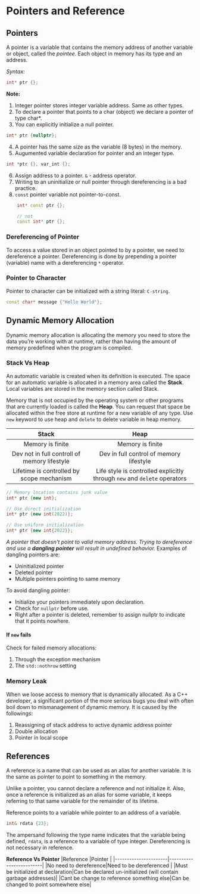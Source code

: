 # Pointers and Reference
## Pointers

A pointer is a variable that contains the memory address of another variable or object, called the *pointee*. Each object in memory has its type and an address.

*Syntax:*
```c++
int* ptr {};
```

**Note:** 
1. Integer pointer stores integer variable address. Same as other types.
2. To declare a pointer that points to a char (object) we declare a pointer of type char*.
3. You can explicitly initialize a null pointer. 
   
```c++
int* ptr {nullptr};
```
4. A pointer has the same size as the variable (8 bytes) in the memory.
5. Augumented variable declaration for pointer and an integer type.
 ```c++
 int *ptr {}, var_int {};
``` 
6. Assign address to a pointer. `&` - address operator.
7. Writing to an uninitialize or null pointer through dereferencing is a bad practice.
8. `const` pointer variable not pointer-to-const.
```c++
    int* const ptr {};

    // not
    const int* ptr {}; 
```

### Dereferencing of Pointer
To access a value stored in an object pointed to by a pointer, we need to dereference a pointer. Dereferencing is done by prepending a pointer (variable) name with a dereferencing `*` operator.

### Pointer to Character
Pointer to character can be initialized with a string literal: `C-string`.
```c++
const char* message {"Hello World"};
```

## Dynamic Memory Allocation
Dynamic memory allocation is allocating the memory you need to store the data you’re working with at runtime, rather than having the amount of memory predefined when the program is compiled.

### Stack Vs Heap
An automatic variable is created when its definition is executed. The space for an automatic variable is allocated in a memory area called the **Stack**. Local variables are stored in the memory section called Stack.

Memory that is not occupied by the operating system or other programs that are currently loaded is called the **Heap**. You can request that space be allocated within the free store at runtime for a new variable of any type.
Use `new` keyword to use heap and `delete` to delete variable in heap memory.

| Stack     | Heap      |
|:---------:|:---------:|
|Memory is finite|Memory is finite|
|Dev not in full controll of memory lifestyle| Dev in full control of memory lifestyle|
|Lifetime is controlled by scope mechanism| Life style is controlled explicitly through `new` and `delete` operators|

```c++
// Memory location contains junk value
int* ptr {new int};

// Use direct initialization
int* ptr {new int(2022)};

// Use uniform initialization
int* ptr {new int{2022}};
```

*A pointer that doesn't point to valid memory address. Trying to dereference and use a **dangling pointer** will result in undefined behavior.* Examples of dangling pointers are: 

* Uninitialized pointer
* Deleted pointer
* Multiple pointers pointing to same memory

To avoid dangling pointer:

* Initialize your pointers immediately upon declaration.
* Check for `nullptr` before use.
* Right after a pointer is deleted, remember to assign nullptr to indicate that it points nowhere.

#### If `new` fails
Check for failed memory allocations:

1. Through the exception mechanism
2. The `std::nothrow` setting

### Memory Leak
When we loose access to memory that is dynamically allocated. As a C++ developer, a significant portion of the more serious bugs you deal with often boil down to mismanagement of dynamic memory. It is caused by the followings:
1. Reassigning of stack address to active dynamic address pointer
2. Double allocation
3. Pointer in local scope

## References
A reference is a name that can be used as an alias for another variable. It is the same as pointer to point to something in the memory.

Unlike a pointer, you cannot declare a reference and not initialize it. Also, once a reference is initialized as an alias for some variable, it keeps referring to that same variable for the remainder of its lifetime.

Reference points to a variable while pointer to an address of a variable.

```c++
int& rdata {23};
```

The ampersand following the type name indicates that the variable being defined, `rdata`, is a reference to a variable of type integer. Dereferencing is not necessary in reference.

**Reference Vs Pointer**
|Reference             |Pointer                  |
|----------------------|-------------------------|
|No need to dereference|Need to be dereferenced  |
|Must be initialized at declaration|Can be declared un-initialized (will contain garbage addresses)|
|Cant be change to reference something else|Can be changed to point somewhere else|